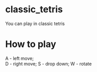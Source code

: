 # classic_tetris
You can play in classic tetris

# How to play
A - left move;<br>
D - right move;
S - drop down;
W - rotate
